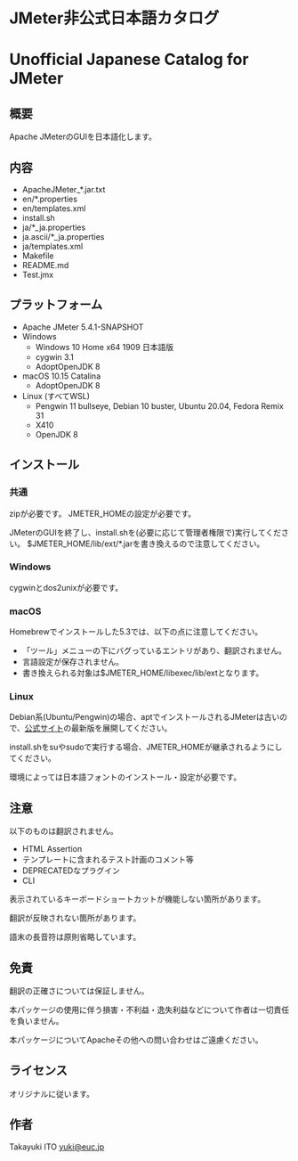 ﻿# JMeter非公式日本語カタログ
# Unofficial Japanese Catalog for JMeter

## 概要

Apache JMeterのGUIを日本語化します。

## 内容

- ApacheJMeter_*.jar.txt
- en/*.properties
- en/templates.xml
- install.sh
- ja/*_ja.properties
- ja.ascii/*_ja.properties
- ja/templates.xml
- Makefile
- README.md
- Test.jmx

## プラットフォーム

- Apache JMeter 5.4.1-SNAPSHOT
- Windows
	- Windows 10 Home x64 1909 日本語版
	- cygwin 3.1
	- AdoptOpenJDK 8
- macOS 10.15 Catalina
	- AdoptOpenJDK 8
- Linux (すべてWSL)
	- Pengwin 11 bullseye, Debian 10 buster, Ubuntu 20.04, Fedora Remix 31
	- X410
	- OpenJDK 8

## インストール

### 共通

zipが必要です。
JMETER_HOMEの設定が必要です。

JMeterのGUIを終了し、install.shを(必要に応じて管理者権限で)実行してください。
$JMETER_HOME/lib/ext/*.jarを書き換えるので注意してください。

### Windows

cygwinとdos2unixが必要です。

### macOS

Homebrewでインストールした5.3では、以下の点に注意してください。

- 「ツール」メニューの下にバグっているエントリがあり、翻訳されません。
- 言語設定が保存されません。
- 書き換えられる対象は$JMETER_HOME/libexec/lib/extとなります。

### Linux

Debian系(Ubuntu/Pengwin)の場合、aptでインストールされるJMeterは古いので、[公式サイト](https://jmeter.apache.org/download_jmeter.cgi)の最新版を展開してください。

install.shをsuやsudoで実行する場合、JMETER_HOMEが継承されるようにしてください。

環境によっては日本語フォントのインストール・設定が必要です。

## 注意

以下のものは翻訳されません。

- HTML Assertion
- テンプレートに含まれるテスト計画のコメント等
- DEPRECATEDなプラグイン
- CLI

表示されているキーボードショートカットが機能しない箇所があります。

翻訳が反映されない箇所があります。

語末の長音符は原則省略しています。

## 免責

翻訳の正確さについては保証しません。

本パッケージの使用に伴う損害・不利益・逸失利益などについて作者は一切責任を負いません。

本パッケージについてApacheその他への問い合わせはご遠慮ください。

## ライセンス

オリジナルに従います。

## 作者

Takayuki ITO <yuki@euc.jp>

